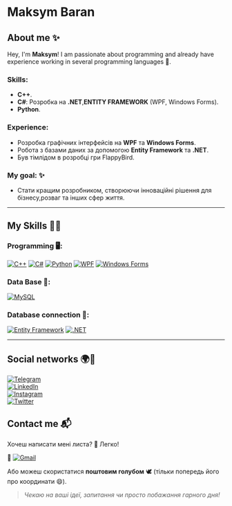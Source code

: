 # Maksym Baran


## About me ✨

Hey, I'm  **Maksym**! I am passionate about programming and already have experience working in several programming languages 📱.

### Skills:
- **C++**.
- **C#**: Розробка на **.NET**,**ENTITY FRAMEWORK** (WPF, Windows Forms).
- **Python**.

### Experience:
- Розробка графічних інтерфейсів на **WPF** та **Windows Forms**.
- Робота з базами даних за допомогою **Entity Framework** та **.NET**.
- Був тімлідом в розробці  гри FlappyBird.

### My goal:  ✨ 
- Стати кращим розробником, створюючи інноваційні рішення для бізнесу,розваг та інших сфер життя.


---

## My Skills 👨‍💻

### Programming 🖥️:
[![C++](https://img.shields.io/badge/-C%2B%2B-00599C?style=for-the-badge&logo=cplusplus&logoColor=white)](https://en.wikipedia.org/wiki/C%2B%2B)
[![C#](https://img.shields.io/badge/C%23-239120?style=for-the-badge&logo=csharp&logoColor=white)](https://learn.microsoft.com/en-us/dotnet/csharp/)
[![Python](https://img.shields.io/badge/Python-3776AB?style=for-the-badge&logo=python&logoColor=white)](https://www.python.org/)
[![WPF](https://img.shields.io/badge/WPF-Intermediate-blue?style=for-the-badge&logo=windows&logoColor=white)](https://learn.microsoft.com/en-us/dotnet/desktop/wpf/)
[![Windows Forms](https://img.shields.io/badge/Windows%20Forms-Intermediate-green?style=for-the-badge&logo=windows&logoColor=white)](https://learn.microsoft.com/en-us/dotnet/desktop/winforms/)

### Data Base 💾:
[![MySQL](https://img.shields.io/badge/MySQL-4479A1?style=for-the-badge&logo=mysql&logoColor=white)](https://www.mysql.com/)

### Database connection 🔗:
[![Entity Framework](https://img.shields.io/badge/Entity%20Framework-Intermediate-orange?style=for-the-badge&logo=dotnet&logoColor=white)](https://learn.microsoft.com/en-us/ef/)
[![.NET](https://img.shields.io/badge/.NET-Intermediate-blue?style=for-the-badge&logo=.net&logoColor=white)](https://dotnet.microsoft.com/)


---

## Social networks 🌍📱
[![Telegram](https://img.shields.io/badge/Telegram-2CA5E0?style=for-the-badge&logo=Telegram&logoColor=white)](https://t.me/UAJacobs)  
[![LinkedIn](https://img.shields.io/badge/LinkedIn-0A66C2?style=for-the-badge&logo=LinkedIn&logoColor=white)](https://www.linkedin.com/in/maksym-baran-0b5667332/)  
[![Instagram](https://img.shields.io/badge/Instagram-2E5D91?style=for-the-badge&logo=Instagram&logoColor=white)](https://www.instagram.com/m_aks.brn/)  
[![Twitter](https://img.shields.io/badge/Twitter-1DA1F2?style=for-the-badge&logo=Twitter&logoColor=white)](https://x.com/jACOBS_ua)  



## Сontact me 📬

Хочеш написати мені листа? 📨 Легко!  

📧 [![Gmail](https://img.shields.io/badge/Email-mmaksym.baran%40gmail.com-D14836?style=for-the-badge&logo=Gmail&logoColor=white)](mailto:mmaksym.baran@gmail.com)




Або можеш скористатися **поштовим голубом** 🕊️ (тільки попередь його про координати 😄).

> _Чекаю на ваші ідеї, запитання чи просто побажання гарного дня!_

